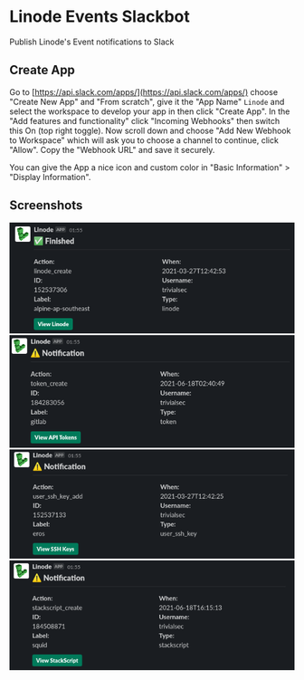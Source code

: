 # Linode Events Slackbot

Publish Linode's Event notifications to Slack

## Create App

Go to [https://api.slack.com/apps/](https://api.slack.com/apps/) choose "Create New App" and "From scratch", give it the "App Name" `Linode` and select the workspace to develop your app in then click "Create App". In the "Add features and functionality" click "Incoming Webhooks" then switch this On (top right toggle).
Now scroll down and choose "Add New Webhook to Workspace" which will ask you to choose a channel to continue, click "Allow". Copy the "Webhook URL" and save it securely.

You can give the App a nice icon and custom color in "Basic Information" > "Display Information".

## Screenshots

![Create Linode](.repo/linode_create.png)
![API Tokens](.repo/api_tokens.png)
![SSH Key](.repo/sshkeys.png)
![StackScript](.repo/stackscript.png)
